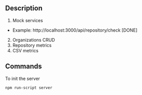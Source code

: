## Description
1. Mock services
- Example: http://localhost:3000/api/repository/check [DONE]
2. Organizations CRUD
3. Repository metrics
4. CSV metrics

## Commands
To init the server
```
npm run-script server
```
